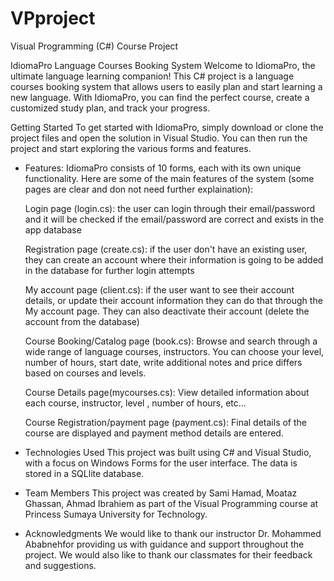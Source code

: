 # VPproject
Visual Programming (C#) Course Project

IdiomaPro Language Courses Booking System
Welcome to IdiomaPro, the ultimate language learning companion! This C# project is a language courses booking system that allows users to easily plan and start learning a new language. With IdiomaPro, you can find the perfect course, create a customized study plan, and track your progress.


Getting Started
To get started with IdiomaPro, simply download or clone the project files and open the solution in Visual Studio. You can then run the project and start exploring the various forms and features.

* Features:
    IdiomaPro consists of 10 forms, each with its own unique functionality. Here are some of the main features of the system (some pages are clear and don not need further explaination):

    Login page (login.cs): the user can login through their email/password and it will be checked if the email/password are correct and exists in the app database

    Registration page (create.cs): if the user don't have an existing user, they can create an account where their information is going to be added in the database for further login attempts

    My account page (client.cs): if the user want to see their account details, or update their account information they can do that through the My account page. They can also deactivate their account (delete the account from the database)

    Course Booking/Catalog page (book.cs): Browse and search through a wide range of language courses, instructors. You can choose your level, number of hours, start date, write additional notes and price differs based on courses and levels.

    Course Details page(mycourses.cs): View detailed information about each course, instructor, level , number of hours, etc...

    Course Registration/payment page (payment.cs): Final details of the course are displayed and payment method details are entered.

* Technologies Used
    This project was built using C# and Visual Studio, with a focus on Windows Forms for the user interface. The data is stored in a SQLlite database.

* Team Members
    This project was created by Sami Hamad, Moataz Ghassan, Ahmad Ibrahiem as part of the Visual Programming course at Princess Sumaya University for Technology.

* Acknowledgments
    We would like to thank our instructor Dr. Mohammed Ababnehfor providing us with guidance and support throughout the project. We would also like to thank our classmates for their feedback and suggestions.
